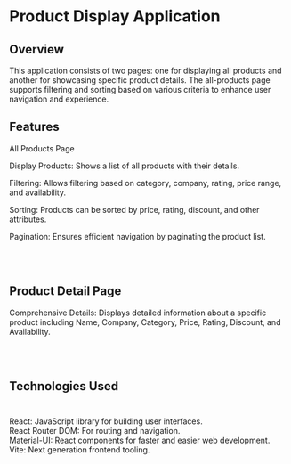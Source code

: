 # Product Display Application

## Overview
This application consists of two pages: one for displaying all products and another for showcasing specific product details. The all-products page supports filtering and sorting based on various criteria to enhance user navigation and experience.

## Features
All Products Page

Display Products: Shows a list of all products with their details.  <br>

Filtering: Allows filtering based on category, company, rating, price range, and availability. <br>

Sorting: Products can be sorted by price, rating, discount, and other attributes. <br>

Pagination: Ensures efficient navigation by paginating the product list. <br>

 <br> <br>
## Product Detail Page <br>
Comprehensive Details: Displays detailed information about a specific product including Name, Company, Category, Price, Rating, Discount, and Availability. <br>

 <br> <br>
## Technologies Used <br> <br>
React: JavaScript library for building user interfaces. <br>
React Router DOM: For routing and navigation. <br>
Material-UI: React components for faster and easier web development. <br>
Vite: Next generation frontend tooling. <br>
